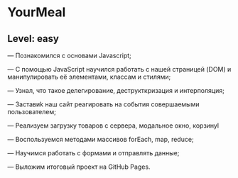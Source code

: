 # YourMeal
## Level: easy

— Познакомился с основами Javascript;

— С помощью JavaScript научился работать с нашей страницей (DOM) и манипулировать её элементами, классам и стилями;

— Узнал, что такое делегирование, деструкткризация и интерполяция;

— Заставиk наш сайт реагировать на события совершаемыми пользователем;

— Реализуем загрузку товаров с сервера, модальное окно, корзинуl

— Воспользуемся методами массивов forEach, map, reduce;

— Научимся работать с формами и отправлять данные;

— Выложим итоговый проект на GitHub Pages.
